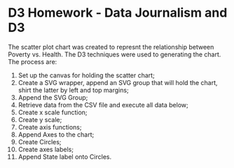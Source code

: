 # D3 Homework - Data Journalism and D3
The scatter plot chart was created to represnt the relationship between Poverty vs. Health. The D3 techniques were used to generating the chart. The process are:
1. Set up the canvas for holding the scatter chart;
2. Create a SVG wrapper, append an SVG group that will hold the chart, shirt the latter by left and top margins;
3. Append the SVG Group;
4. Retrieve data from the CSV file and execute all data below;
5. Create x scale function;
6. Create y scale;
7. Create axis functions;
8. Append Axes to the chart;
9. Create Circles;
10. Create axes labels;
11. Append State label onto Circles.
